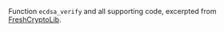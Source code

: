 Function `ecdsa_verify` and all supporting code, excerpted from [FreshCryptoLib](https://github.com/rdubois-crypto/FreshCryptoLib/tree/master/solidity).